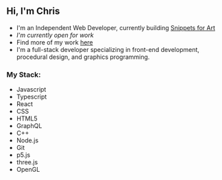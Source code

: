## Hi, I'm Chris

- I'm an Independent Web Developer, currently building [Snippets for Art](https://snippets-js.vercel.app) 
- _I'm currently open for work_
- Find more of my work [here](https://chrismccully.com)
- I'm a full-stack developer specializing in front-end development, procedural design, and graphics programming.

### My Stack:
- Javascript
- Typescript
- React
- CSS
- HTML5
- GraphQL
- C++
- Node.js
- Git
- p5.js
- three.js
- OpenGL
